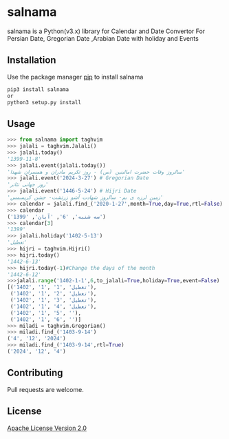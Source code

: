 # salnama

salnama is a Python(v3.x) library for Calendar and Date Convertor For Persian Date, Gregorian Date ,Arabian Date with holiday and Events

## Installation

Use the package manager [pip](https://pypi.org/project/salnama) to install salnama
```bash
pip3 install salnama
or
python3 setup.py install
```

## Usage

```python
>>> from salnama import taghvim
>>> jalali = taghvim.Jalali()
>>> jalali.today()
'1399-11-8'
>>> jalali.event(jalali.today())
'سالروز وفات حضرت امالبنین (س) - روز تکریم مادران و همسران شهدا'
>>> jalali.event('2024-3-27') # Gregorian Date
'روز جهانی تئاتر'
>>> jalali.event('1446-5-24') # Hijri Date
'زمین لرزه ی بم- سالروز شهادت آشو زرتشت- جشن کریسمس'
>>> calendar = jalali.find_('2020-1-27',month=True,day=True,rtl=False)
>>> calendar
('سه شنبه', '6', 'آبان', '1399')
>>> calendar[3]
'1399'
>>> jalali.holiday('1402-5-13')
'تعطیل'
>>> hijri = taghvim.Hijri()
>>> hijri.today()
'1442-6-13'
>>> hijri.today(-1)#Change the days of the month 
'1442-6-12'
>>>jalali.range('1402-1-1',6,to_jalali=True,holiday=True,event=False)
[('1402', '1', '1', 'تعطیل'),
 ('1402', '1', '2', 'تعطیل'),
 ('1402', '1', '3', 'تعطیل'),
 ('1402', '1', '4', 'تعطیل'), 
 ('1402', '1', '5', ''),
 ('1402', '1', '6', '')]
>>> miladi = taghvim.Gregorian()
>>> miladi.find_('1403-9-14')
('4', '12', '2024')
>>> miladi.find_('1403-9-14',rtl=True)
('2024', '12', '4')
```

## Contributing
Pull requests are welcome.

## License
[Apache License Version 2.0](http://www.apache.org/licenses/)
